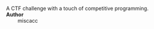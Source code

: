 A CTF challenge with a touch of competitive programming.<br>
**Author**<br>
&nbsp;&nbsp;&nbsp;&nbsp;&nbsp;&nbsp;&nbsp;&nbsp;miscacc
